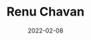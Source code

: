 ---
layout: member
category: Project-Associate
title: Renu Chavan
date: 2022-02-08
image: placeholder-f.jpeg
role: Data Analyst (Music)

permalink: 'team/renuch'
social:
    linkedin: 
    twitter:
    orcid: 
    google-scholar: 
    email: renuch@iitk.ac.in

---